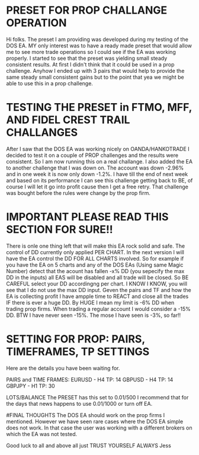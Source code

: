 
# PRESET FOR PROP CHALLANGE OPERATION

Hi folks. The preset I am providing was developed during my testing of the DOS EA.  MY only interest was to have a ready made preset that would allow me to see more trade operations so I could see if the EA was working properly.   I started to see that the preset was yielding small steady consistent results.  At first I didn't think that it could be used in a prop challenge.  Anyhow I ended up with 3 pairs that would help to provide the same steady small consistent gains but to the point that yea we might be able to use this in a prop challenge.

# TESTING THE PRESET in FTMO, MFF, AND FIDEL CREST TRAIL CHALLANGES

After I saw that the DOS EA was working nicely on OANDA/HANKOTRADE I decided to test it on a couple of PROP challenges and the results were consistent.  So I am now running this on a real challange.  I also added the EA to another challenge that I was down on.  The account was down -2.96% and in one week it is now only down -1.2%.   I have till the end of next week and based on its performance I can see this challenge getting back to BE, of course I will let it go into profit cause then I get a free retry.  That challenge was bought before the rules were change by the prop firm.

# IMPORTANT PLEASE READ THIS SECTION FOR SURE!!

There is onle one thing left that will make this EA rock solid and safe.  The control of DD currently only applied PER CHART.  In the next version I will have the EA control the DD FOR ALL CHARTS involved. So for example if you have the EA on 5 charts and any of the DOS EAs (Using same Magic Number) detect that the acount has fallen -x% DD (you sepecify the max DD in the inputs) all EAS will be disabled and all trade will be closed.
So BE CAREFUL select your DD accordingng per chart.  I KNOW I KNOW, you will see that I do not use the max DD input.  Geven the pairs and TF and how the EA is collecting profit I have ampple time to REACT and close all the trades IF there is ever a huge DD.   By HUGE I mean my limit is -6% DD when trading prop firms.  When trading a regular account I would consider a -15% DD.    BTW I have never seen -15%.  The mose I have seen is -3%, so far!!


# SETTING FOR PROP: PAIRS, TIMEFRAMES, TP SETTINGS

Here are the details you have been waiting for.

PAIRS and TIME FRAMES:
EURUSD - H4 TP: 14
GBPUSD - H4 TP:  14
GBPJPY - H1 TP: 30

LOTS/BALANCE
The PRESET has this set to 0.01/500
I recommend that for the days that news happens to use 0.01/1000 or turn off EA.

#FINAL THOUGHTS
The DOS EA should work on the prop firms I mentioned.  However we have seen rare cases where the DOS EA simple does not work.  In that case the user was working with a different brokers on which the EA was not tested.


Good luck to all and above all just TRUST YOURSELF ALWAYS
Jess


